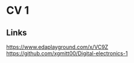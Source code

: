 # CV 1

## Links

https://www.edaplayground.com/x/VC9Z
https://github.com/xgmitt00/Digital-electronics-1
